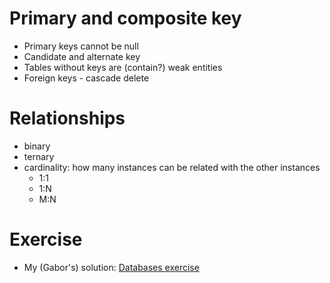 # Primary and composite key

  - Primary keys cannot be null
  - Candidate and alternate key
  - Tables without keys are (contain?) weak entities
  - Foreign keys - cascade delete

# Relationships

  - binary
  - ternary
  - cardinality: how many instances can be related with the other instances
    - 1:1
    - 1:N
    - M:N

# Exercise

  - My (Gabor's) solution: [Databases exercise](https://drive.google.com/file/d/0B4vZ8mV5VTD9TTdfVE1RU2hjbDA/view?usp=sharing)